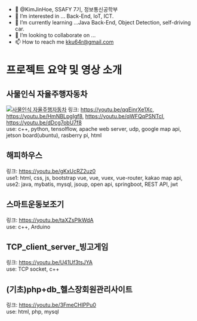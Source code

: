 - 👋 @KimJinHoe, SSAFY 7기, 정보통신공학부
- 👀 I’m interested in ... Back-End, IoT, ICT.
- 🌱 I’m currently learning ...Java Back-End, Object Detection, self-driving car.
- 💞️ I’m looking to collaborate on ...
- 📫 How to reach me kku64r@gmail.com


# 프로젝트 요약 및 영상 소개
## 사물인식 자율주행자동차
[![사물인식 자율주행자동차](http://img.youtube.com/vi/qWFQqPSNTcI/0.jpg)](https://youtu.be/qWFQqPSNTcI?t=0s) 
링크: https://youtu.be/qqEinrXe1Xc, https://youtu.be/HmNBLpgIgf8, https://youtu.be/qWFQqPSNTcI, https://youtu.be/dDcg7obU7f8
<br> use: c++, python, tensolflow, apache web server, udp, google map api, jetson board(ubuntu), rasberry pi, html
## 해피하우스
링크: https://youtu.be/gKxUcRZ2uz0
<br> use1: html, css, js, bootstrap vue, vue, vuex, vue-router, kakao map api, 
<br> use2: java, mybatis, mysql, jsoup, open api, springboot, REST API, jwt
## 스마트운동보조기
링크: https://youtu.be/taXZsPlkWdA
<br> use: c++, Arduino 
## TCP_client_server_빙고게임
링크: https://youtu.be/U41Uf3tsJYA
<br> use: TCP socket, c++
## (기초)php+db_헬스장회원관리사이트
링크: https://youtu.be/3FmeCHIPPu0
<br> use: html, php, mysql
